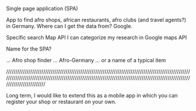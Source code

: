 Single page application (SPA)

App to find afro shops, african restaurants, afro clubs (and travel agents?) in Germany. Where can I get the data from? Google.

Specific search
Map API
I can categorize my research in Google maps API

Name for the SPA?

... Afro shop finder
... Afro-Germany
... or a name of a typical item


///////////////////////////////////////////////////////////////////////////////////////////////////////////////////////////////////////////////////////////////////////////////////////////////////////////////////////////

Long term, I would like to extend this as a mobile app in which you can register your shop or restaurant on your own.